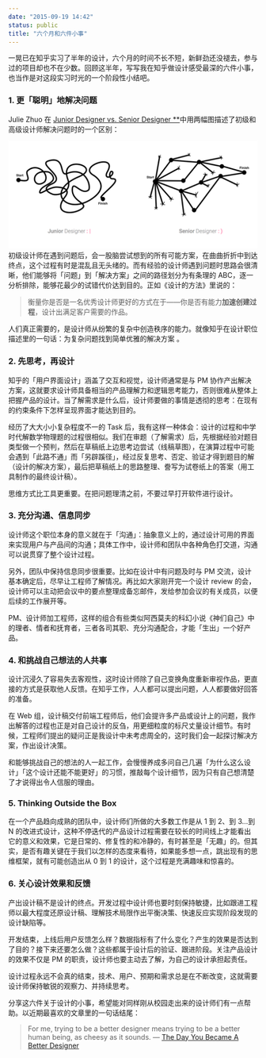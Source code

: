 ```yaml
---
date: "2015-09-19 14:42"
status: public
title: "六个月和六件小事"
---
```


一晃已在知乎实习了半年的设计，六个月的时间不长不短，新鲜劲还没褪去，参与过的项目却也不在少数。回顾这半年，写写我在知乎做设计感受最深的六件小事，也当作是对这段实习时光的一个阶段性小结吧。

### 1. 更「聪明」地解决问题

Julie Zhuo 在 [Junior Designer vs. Senior Designer \*\*](http://link.zhihu.com/?target=https%3A//medium.com/the-year-of-the-looking-glass/junior-designers-vs-senior-designers-fbe483d3b51e)中用两幅图描述了初级和高级设计师解决问题时的一个区别：

![image](./2015-9-19-A.jpg)初级设计师在遇到问题后，会一股脑尝试想到的所有可能方案，在曲曲折折中到达终点，这个过程有时是混乱且无头绪的。而有经验的设计师遇到问题时思路会很清晰，他们能够将「问题」到「解决方案」之间的路径划分为有条理的 ABC，逐一分析排除，能够花最少的试错代价达到目的。正如《设计的方法》里说的：

> 衡量你是否是一名优秀设计师更好的方式在于——你是否有能力**加速创建过程**，设计出满足客户需要的作品。

人们真正需要的，是设计师从纷繁的复杂中创造秩序的能力。就像知乎在设计职位描述里的一句话：为复杂问题找到简单优雅的解决方案 。

### 2. 先思考，再设计

知乎的「用户界面设计」涵盖了交互和视觉，设计师通常是与 PM 协作产出解决方案，这就要求设计师具备相当的产品理解力和逻辑思考能力，否则很难从整体上把握产品的设计。当了解需求是什么后，设计师要做的事情是透彻的思考：在现有的约束条件下怎样呈现界面才能达到目的。

经历了大大小小复杂程度不一的 Task 后，我有这样一种体会：设计的过程和中学时代解数学物理题的过程很相似。我们在审题（了解需求）后，先根据经验对题目类型做一个预判，然后在草稿纸上边思考边尝试（线稿草图），在演算过程中可能会遇到「此路不通」而「另辟蹊径」，经过反复思考、否定、验证才得到题目的解（设计的解决方案），最后把草稿纸上的思路整理、誊写为试卷纸上的答案（用工具制作的最终设计稿）。

思维方式比工具更重要。在把问题理清之前，不要过早打开软件进行设计。

### 3. 充分沟通、信息同步

设计师这个职位本身的意义就在于「沟通」：抽象意义上的，通过设计可用的界面来实现用户与产品间的沟通；具体工作中，设计师和团队中各种角色打交道，沟通可以说贯穿了整个设计过程。

另外，团队中保持信息同步很重要。比如在设计中有问题及时与 PM 交流，设计基本确定后，尽早让工程师了解情况。再比如大家刚开完一个设计 review 的会，设计师可以主动把会议中的要点整理成备忘邮件，发给参加会议的有关成员，以便后续的工作展开等。

PM、设计师加工程师，这样的组合有些类似阿西莫夫的科幻小说《神们自己》中的理者、情者和抚育者，三者各司其职、充分沟通配合，才能「生出」一个好产品。

### 4. 和挑战自己想法的人共事

设计沉浸久了容易失去客观性，这时设计师除了自己变换角度重新审视作品，更直接的方式是获取他人反馈。在知乎工作，人人都可以提出问题，人人都要做好回答的准备。

在 Web 组，设计稿交付前端工程师后，他们会提许多产品或设计上的问题，我作出解答的过程也正是对自己设计的反刍，用更细粒度的标尺丈量设计细节。有时候，工程师们提出的疑问正是我设计中未考虑周全的，这时我们会一起探讨解决方案，作出设计决策。

和能够挑战自己的想法的人一起工作，会慢慢养成多问自己几遍「为什么这么设计」「这个设计还能不能更好」的习惯，推敲每个设计细节，因为只有自己想清楚了才说得出令人信服的理由。

### 5. Thinking Outside the Box

在一个产品趋向成熟的团队中，设计师们所做的大多数工作是从 1 到 2、到 3…到 N 的改进式设计，这种不停迭代的产品设计过程需要在较长的时间线上才能看出它的意义和效果，它是日常的、修复性的和冷静的，有时甚至是「无趣」的。但其实，是否有趣关键在于我们以怎样的态度来看待，如果能多想一点，跳出现有的思维框架，就有可能创造出从 0 到 1 的设计，这个过程是充满趣味和惊喜的。

### 6. 关心设计效果和反馈

产出设计稿不是设计的终点。开发过程中设计师也要时刻保持敏捷，比如跟进工程师以最大程度还原设计稿、理解技术局限作出平衡决策、快速反应实现阶段发现的设计缺陷等。

开发结束，上线后用户反馈怎么样？数据指标有了什么变化？产生的效果是否达到了目的？接下来还要怎么做？这些都属于设计后的验证、跟进阶段。关注产品设计的效果不仅是 PM 的职责，设计师也要主动去了解，为自己的设计承担起责任。

设计过程永远不会真的结束，技术、用户、预期和需求总是在不断改变，这就需要设计师保持敏锐的观察力、并持续思考。

分享这六件关于设计的小事，希望能对同样刚从校园走出来的设计师们有一点帮助。以近期最喜欢的文章里的一句话结尾：

> For me, trying to be a better designer means trying to be a better human being, as cheesy as it sounds.
> — [The Day You Became A Better Designer](https://medium.com/desk-of-van-schneider/the-day-you-became-a-better-designer-68ee48e1c34c)
